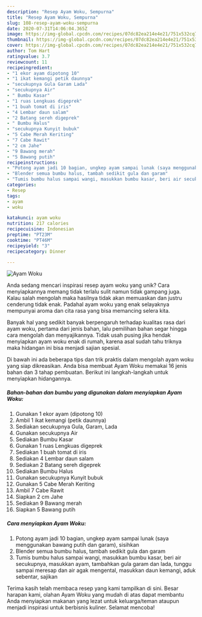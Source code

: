 ```yaml
---
description: "Resep Ayam Woku, Sempurna"
title: "Resep Ayam Woku, Sempurna"
slug: 108-resep-ayam-woku-sempurna
date: 2020-07-31T14:06:04.365Z
image: https://img-global.cpcdn.com/recipes/07dc82ea214e4e21/751x532cq70/ayam-woku-foto-resep-utama.jpg
thumbnail: https://img-global.cpcdn.com/recipes/07dc82ea214e4e21/751x532cq70/ayam-woku-foto-resep-utama.jpg
cover: https://img-global.cpcdn.com/recipes/07dc82ea214e4e21/751x532cq70/ayam-woku-foto-resep-utama.jpg
author: Tom Hart
ratingvalue: 3.7
reviewcount: 11
recipeingredient:
- "1 ekor ayam dipotong 10"
- "1 ikat kemangi petik daunnya"
- "secukupnya Gula Garam Lada"
- "secukupnya Air"
- " Bumbu Kasar"
- "1 ruas Lengkuas digeprek"
- "1 buah tomat di iris"
- "4 Lembar daun salam"
- "2 Batang sereh digeprek"
- " Bumbu Halus"
- "secukupnya Kunyit bubuk"
- "5 Cabe Merah Keriting"
- "7 Cabe Rawit"
- "2 cm Jahe"
- "9 Bawang merah"
- "5 Bawang putih"
recipeinstructions:
- "Potong ayam jadi 10 bagian, ungkep ayam sampai lunak (saya menggunakan bawang putih dan garam), sisihkan"
- "Blender semua bumbu halus, tambah sedikit gula dan garam"
- "Tumis bumbu halus sampai wangi, masukkan bumbu kasar, beri air secukupnya, masukkan ayam, tambahkan gula garam dan lada, tunggu sampai meresap dan air agak mengental, masukkan daun kemangi, aduk sebentar, sajikan"
categories:
- Resep
tags:
- ayam
- woku

katakunci: ayam woku 
nutrition: 217 calories
recipecuisine: Indonesian
preptime: "PT23M"
cooktime: "PT46M"
recipeyield: "3"
recipecategory: Dinner

---
```



![Ayam Woku](https://img-global.cpcdn.com/recipes/07dc82ea214e4e21/751x532cq70/ayam-woku-foto-resep-utama.jpg)

Anda sedang mencari inspirasi resep ayam woku yang unik? Cara menyiapkannya memang tidak terlalu sulit namun tidak gampang juga. Kalau salah mengolah maka hasilnya tidak akan memuaskan dan justru cenderung tidak enak. Padahal ayam woku yang enak selayaknya mempunyai aroma dan cita rasa yang bisa memancing selera kita.



Banyak hal yang sedikit banyak berpengaruh terhadap kualitas rasa dari ayam woku, pertama dari jenis bahan, lalu pemilihan bahan segar hingga cara mengolah dan menyajikannya. Tidak usah pusing jika hendak menyiapkan ayam woku enak di rumah, karena asal sudah tahu triknya maka hidangan ini bisa menjadi sajian spesial.


Di bawah ini ada beberapa tips dan trik praktis dalam mengolah ayam woku yang siap dikreasikan. Anda bisa membuat Ayam Woku memakai 16 jenis bahan dan 3 tahap pembuatan. Berikut ini langkah-langkah untuk menyiapkan hidangannya.

<!--inarticleads1-->

##### Bahan-bahan dan bumbu yang digunakan dalam menyiapkan Ayam Woku:

1. Gunakan 1 ekor ayam (dipotong 10)
1. Ambil 1 ikat kemangi (petik daunnya)
1. Sediakan secukupnya Gula, Garam, Lada
1. Gunakan secukupnya Air
1. Sediakan  Bumbu Kasar
1. Gunakan 1 ruas Lengkuas digeprek
1. Sediakan 1 buah tomat di iris
1. Sediakan 4 Lembar daun salam
1. Sediakan 2 Batang sereh digeprek
1. Sediakan  Bumbu Halus
1. Gunakan secukupnya Kunyit bubuk
1. Gunakan 5 Cabe Merah Keriting
1. Ambil 7 Cabe Rawit
1. Siapkan 2 cm Jahe
1. Sediakan 9 Bawang merah
1. Siapkan 5 Bawang putih




<!--inarticleads2-->

##### Cara menyiapkan Ayam Woku:

1. Potong ayam jadi 10 bagian, ungkep ayam sampai lunak (saya menggunakan bawang putih dan garam), sisihkan
1. Blender semua bumbu halus, tambah sedikit gula dan garam
1. Tumis bumbu halus sampai wangi, masukkan bumbu kasar, beri air secukupnya, masukkan ayam, tambahkan gula garam dan lada, tunggu sampai meresap dan air agak mengental, masukkan daun kemangi, aduk sebentar, sajikan




Terima kasih telah membaca resep yang kami tampilkan di sini. Besar harapan kami, olahan Ayam Woku yang mudah di atas dapat membantu Anda menyiapkan makanan yang lezat untuk keluarga/teman ataupun menjadi inspirasi untuk berbisnis kuliner. Selamat mencoba!
